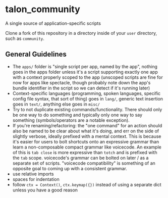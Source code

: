 # talon_community
A single source of application-specific scripts

Clone a fork of this repository in a directory inside of your `user` directory, such as `community`.

## General Guidelines

- The `apps/` folder is "single script per app, named by the app", nothing goes in the apps folder unless it's a script supporting exactly one app with a context properly scoped to the app (unscoped scripts are fine for now for apps like spectacle, though probably note down the app's bundle identifier in the script so we can detect if it's running later)
- Context-specific languages (programming, spoken languages, specific config file syntax, that sort of thing) goes in `lang/`, generic text insertion goes in `text/`, anything else goes in `misc/`
- Try to not duplicate existing commands/functionality. There should only be one way to do something and typically only one way to say something (symbols/operators are a notable exception).
- If you're renaming/refactoring: the "one command" for an action should also be named to be clear about what it's doing, and err on the side of slightly verbose, ideally prefixed with a mental context. This is because it's easier for users to bolt shortcuts onto an expressive grammar than learn a non-composable compact grammar like voicecode. An example of this is `tab close` is more expressive than `totch` and is prefixed with the `tab` scope. voicecode's grammar can be bolted on later / as a separate set of scripts. "voicecode compatibility" is something of an opposite goal to coming up with a consistent grammar.
- use relative imports
- spaces for indentation
- follow `ctx = Context()`, `ctx.keymap({})` instead of using a separate dict unless you have a good reason
